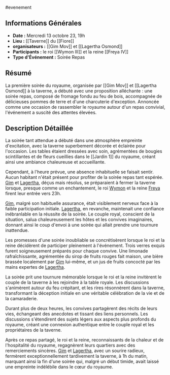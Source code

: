 #evenement

## Informations Générales
- **Date :** Mercredi 13 octobre 23, 19h
- **Lieu :** [[Taverne]] du [[Fiore]]
- **organisateurs :** [[Gim Mov]] et [[Lagertha Osmond]]
- **Participants :** le roi [[Wymon III]] et la reine [[Freya IV]]
- **Type d'Événement :** Soirée Repas

## Résumé
La première soirée du royaume, organisée par [[Gim Mov]] et [[Lagertha Osmond]] à la taverne, a débuté avec une proposition alléchante : une soirée repas, composé de fromage fondu au feu de bois, accompagnée de délicieuses pommes de terre et d'une charcuterie d'exception. Annoncée comme une occasion de rassembler le royaume autour d'un repas convivial, l'événement a suscité des attentes élevées.

## Description Détaillée
La soirée tant attendue a débuté dans une atmosphère empreinte d'excitation, avec la taverne superbement décorée et éclairée pour l'occasion. Les tables étaient dressées avec soin, agrémentées de bougies scintillantes et de fleurs cueillies dans le [[Jardin 1]] du royaume, créant ainsi une ambiance chaleureuse et accueillante.

Cependant, à l'heure prévue, une absence inhabituelle se faisait sentir. Aucun habitant n'était présent pour profiter de la soirée repas tant espérée. [Gim](Gim%20Mov.md) et [Lagertha](Lagertha%20Osmond.md), déçus mais résolus, se préparaient à fermer la taverne lorsque, presque comme un enchantement, le roi [Wymon](Wymon%20III.md) et la reine [Freya](Freya%20IV.md) firent leur entrée vers 23h.

[Gim](Gim%20Mov.md), malgré son habituelle assurance, était visiblement nerveux face à la faible participation initiale. [Lagertha](Lagertha%20Osmond.md), en revanche, maintenait une confiance inébranlable en la réussite de la soirée. Le couple royal, conscient de la situation, salua chaleureusement les hôtes et les convives imaginaires, donnant ainsi le coup d'envoi à une soirée qui allait prendre une tournure inattendue.

Les promesses d'une soirée inoubliable se concrétisèrent lorsque le roi et la reine décidèrent de participer pleinement à l'événement. Trois verres exquis furent soigneusement préparés pour chaque convive. Une limonade rafraîchissante, agrémentée du sirop de fruits rouges fait maison, une bière brassée localement par [Gim](Gim%20Mov.md) lui-même, et un jus de fruits concocté par les mains expertes de [Lagertha](Lagertha%20Osmond.md).

La soirée prit une tournure mémorable lorsque le roi et la reine invitèrent le couple de la taverne à les rejoindre à la table royale. Les discussions s'animèrent autour du feu crépitant, et les rires résonnèrent dans la taverne, transformant la déception initiale en une véritable célébration de la vie et de la camaraderie.

Durant plus de deux heures, les convives partagèrent des récits de leurs vies, échangeant des anecdotes et tissant des liens personnels. Les discussions s'étendirent des sujets légers aux aspects plus profonds du royaume, créant une connexion authentique entre le couple royal et les propriétaires de la taverne.

Après ce repas partagé, le roi et la reine, reconnaissants de la chaleur et de l'hospitalité du royaume, regagnèrent leurs quartiers avec des remerciements sincères. [Gim](Gim%20Mov.md) et [Lagertha](Lagertha%20Osmond.md), avec un sourire radieux, fermèrent exceptionnellement tardivement la taverne, à 1h du matin, marquant ainsi la fin d'une soirée qui, malgré un début timide, avait laissé une empreinte indélébile dans le cœur du royaume.